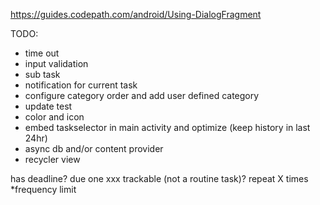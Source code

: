 https://guides.codepath.com/android/Using-DialogFragment

TODO:
- time out
- input validation
- sub task
- notification for current task
- configure category order and add user defined category
- update test
- color and icon
- embed taskselector in main activity and optimize (keep history in last 24hr)
- async db and/or content provider
- recycler view


has deadline?
due one xxx
trackable (not a routine task)?
repeat X times
*frequency limit